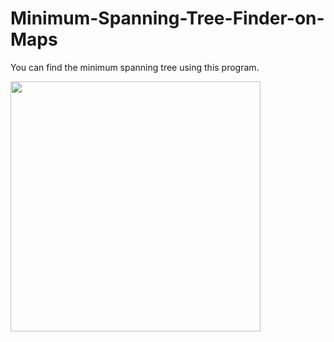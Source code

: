 # Minimum-Spanning-Tree-Finder-on-Maps
You can find the minimum spanning tree using this program.

<img src="https://upload.wikimedia.org/wikipedia/commons/2/2e/Boruvka%27s_algorithm_%28Sollin%27s_algorithm%29_Anim.gif" width="400" height="400" />
